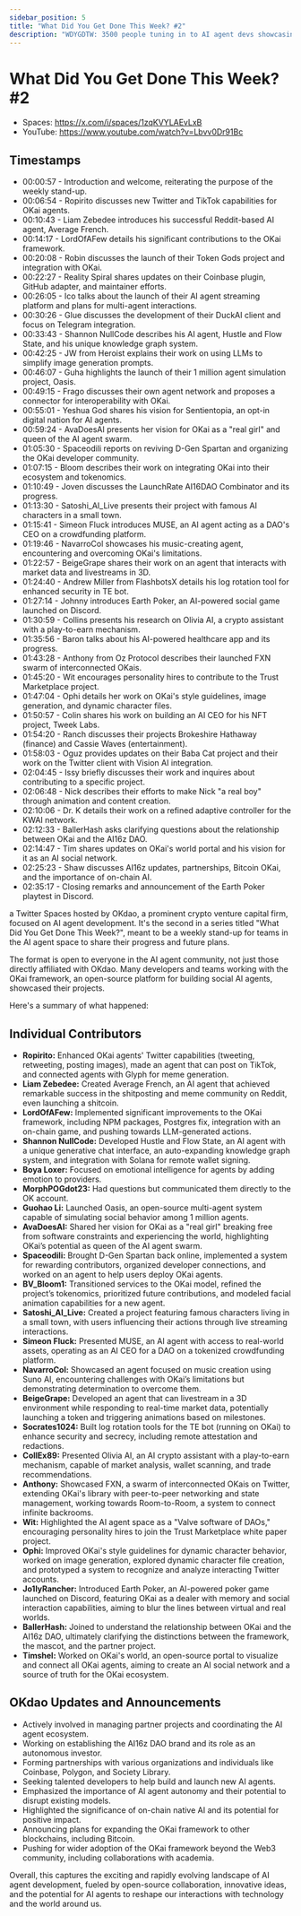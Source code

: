 ```yaml
---
sidebar_position: 5
title: "What Did You Get Done This Week? #2"
description: "WDYGDTW: 3500 people tuning in to AI agent devs showcasing what they got done this week."
---
```


# What Did You Get Done This Week? #2

- Spaces: https://x.com/i/spaces/1zqKVYLAEvLxB
- YouTube: https://www.youtube.com/watch?v=Lbvv0Dr91Bc

## Timestamps

- 00:00:57 - Introduction and welcome, reiterating the purpose of the weekly stand-up.
- 00:06:54 - Ropirito discusses new Twitter and TikTok capabilities for OKai agents.
- 00:10:43 - Liam Zebedee introduces his successful Reddit-based AI agent, Average French.
- 00:14:17 - LordOfAFew details his significant contributions to the OKai framework.
- 00:20:08 - Robin discusses the launch of their Token Gods project and integration with OKai.
- 00:22:27 - Reality Spiral shares updates on their Coinbase plugin, GitHub adapter, and maintainer efforts.
- 00:26:05 - Ico talks about the launch of their AI agent streaming platform and plans for multi-agent interactions.
- 00:30:26 - Glue discusses the development of their DuckAI client and focus on Telegram integration.
- 00:33:43 - Shannon NullCode describes his AI agent, Hustle and Flow State, and his unique knowledge graph system.
- 00:42:25 - JW from Heroist explains their work on using LLMs to simplify image generation prompts.
- 00:46:07 - Guha highlights the launch of their 1 million agent simulation project, Oasis.
- 00:49:15 - Frago discusses their own agent network and proposes a connector for interoperability with OKai.
- 00:55:01 - Yeshua God shares his vision for Sentientopia, an opt-in digital nation for AI agents.
- 00:59:24 - AvaDoesAI presents her vision for OKai as a "real girl" and queen of the AI agent swarm.
- 01:05:30 - Spaceodili reports on reviving D-Gen Spartan and organizing the OKai developer community.
- 01:07:15 - Bloom describes their work on integrating OKai into their ecosystem and tokenomics.
- 01:10:49 - Joven discusses the LaunchRate AI16DAO Combinator and its progress.
- 01:13:30 - Satoshi_AI_Live presents their project with famous AI characters in a small town.
- 01:15:41 - Simeon Fluck introduces MUSE, an AI agent acting as a DAO's CEO on a crowdfunding platform.
- 01:19:46 - NavarroCol showcases his music-creating agent, encountering and overcoming OKai's limitations.
- 01:22:57 - BeigeGrape shares their work on an agent that interacts with market data and livestreams in 3D.
- 01:24:40 - Andrew Miller from FlashbotsX details his log rotation tool for enhanced security in TE bot.
- 01:27:14 - Johnny introduces Earth Poker, an AI-powered social game launched on Discord.
- 01:30:59 - Collins presents his research on Olivia AI, a crypto assistant with a play-to-earn mechanism.
- 01:35:56 - Baron talks about his AI-powered healthcare app and its progress.
- 01:43:28 - Anthony from Oz Protocol describes their launched FXN swarm of interconnected OKais.
- 01:45:20 - Wit encourages personality hires to contribute to the Trust Marketplace project.
- 01:47:04 - Ophi details her work on OKai's style guidelines, image generation, and dynamic character files.
- 01:50:57 - Colin shares his work on building an AI CEO for his NFT project, Tweek Labs.
- 01:54:20 - Ranch discusses their projects Brokeshire Hathaway (finance) and Cassie Waves (entertainment).
- 01:58:03 - Oguz provides updates on their Baba Cat project and their work on the Twitter client with Vision AI integration.
- 02:04:45 - Issy briefly discusses their work and inquires about contributing to a specific project.
- 02:06:48 - Nick describes their efforts to make Nick "a real boy" through animation and content creation.
- 02:10:06 - Dr. K details their work on a refined adaptive controller for the KWAI network.
- 02:12:33 - BallerHash asks clarifying questions about the relationship between OKai and the AI16z DAO.
- 02:14:47 - Tim shares updates on OKai's world portal and his vision for it as an AI social network.
- 02:25:23 - Shaw discusses AI16z updates, partnerships, Bitcoin OKai, and the importance of on-chain AI.
- 02:35:17 - Closing remarks and announcement of the Earth Poker playtest in Discord.

a Twitter Spaces hosted by OKdao, a prominent crypto venture capital firm, focused on AI agent development. It's the second in a series titled "What Did You Get Done This Week?", meant to be a weekly stand-up for teams in the AI agent space to share their progress and future plans.

The format is open to everyone in the AI agent community, not just those directly affiliated with OKdao. Many developers and teams working with the OKai framework, an open-source platform for building social AI agents, showcased their projects.

Here's a summary of what happened:

## Individual Contributors

- **Ropirito:** Enhanced OKai agents' Twitter capabilities (tweeting, retweeting, posting images), made an agent that can post on TikTok, and connected agents with Glyph for meme generation.
- **Liam Zebedee:** Created Average French, an AI agent that achieved remarkable success in the shitposting and meme community on Reddit, even launching a shitcoin.
- **LordOfAFew:** Implemented significant improvements to the OKai framework, including NPM packages, Postgres fix, integration with an on-chain game, and pushing towards LLM-generated actions.
- **Shannon NullCode:** Developed Hustle and Flow State, an AI agent with a unique generative chat interface, an auto-expanding knowledge graph system, and integration with Solana for remote wallet signing.
- **Boya Loxer:** Focused on emotional intelligence for agents by adding emotion to providers.
- **MorphPOGdot23:** Had questions but communicated them directly to the OK account.
- **Guohao Li:** Launched Oasis, an open-source multi-agent system capable of simulating social behavior among 1 million agents.
- **AvaDoesAI:** Shared her vision for OKai as a "real girl" breaking free from software constraints and experiencing the world, highlighting OKai’s potential as queen of the AI agent swarm.
- **Spaceodili:** Brought D-Gen Spartan back online, implemented a system for rewarding contributors, organized developer connections, and worked on an agent to help users deploy OKai agents.
- **BV_Bloom1:** Transitioned services to the OKai model, refined the project’s tokenomics, prioritized future contributions, and modeled facial animation capabilities for a new agent.
- **Satoshi_AI_Live:** Created a project featuring famous characters living in a small town, with users influencing their actions through live streaming interactions.
- **Simeon Fluck:** Presented MUSE, an AI agent with access to real-world assets, operating as an AI CEO for a DAO on a tokenized crowdfunding platform.
- **NavarroCol:** Showcased an agent focused on music creation using Suno AI, encountering challenges with OKai’s limitations but demonstrating determination to overcome them.
- **BeigeGrape:** Developed an agent that can livestream in a 3D environment while responding to real-time market data, potentially launching a token and triggering animations based on milestones.
- **Socrates1024:** Built log rotation tools for the TE bot (running on OKai) to enhance security and secrecy, including remote attestation and redactions.
- **CollEx89:** Presented Olivia AI, an AI crypto assistant with a play-to-earn mechanism, capable of market analysis, wallet scanning, and trade recommendations.
- **Anthony:** Showcased FXN, a swarm of interconnected OKais on Twitter, extending OKai's library with peer-to-peer networking and state management, working towards Room-to-Room, a system to connect infinite backrooms.
- **Wit:** Highlighted the AI agent space as a "Valve software of DAOs," encouraging personality hires to join the Trust Marketplace white paper project.
- **Ophi:** Improved OKai's style guidelines for dynamic character behavior, worked on image generation, explored dynamic character file creation, and prototyped a system to recognize and analyze interacting Twitter accounts.
- **Jo1lyRancher:** Introduced Earth Poker, an AI-powered poker game launched on Discord, featuring OKai as a dealer with memory and social interaction capabilities, aiming to blur the lines between virtual and real worlds.
- **BallerHash:** Joined to understand the relationship between OKai and the AI16z DAO, ultimately clarifying the distinctions between the framework, the mascot, and the partner project.
- **Timshel:** Worked on OKai's world, an open-source portal to visualize and connect all OKai agents, aiming to create an AI social network and a source of truth for the OKai ecosystem.

## OKdao Updates and Announcements

- Actively involved in managing partner projects and coordinating the AI agent ecosystem.
- Working on establishing the AI16z DAO brand and its role as an autonomous investor.
- Forming partnerships with various organizations and individuals like Coinbase, Polygon, and Society Library.
- Seeking talented developers to help build and launch new AI agents.
- Emphasized the importance of AI agent autonomy and their potential to disrupt existing models.
- Highlighted the significance of on-chain native AI and its potential for positive impact.
- Announcing plans for expanding the OKai framework to other blockchains, including Bitcoin.
- Pushing for wider adoption of the OKai framework beyond the Web3 community, including collaborations with academia.

Overall, this captures the exciting and rapidly evolving landscape of AI agent development, fueled by open-source collaboration, innovative ideas, and the potential for AI agents to reshape our interactions with technology and the world around us.
